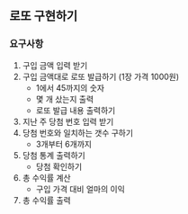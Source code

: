 ## 로또 구현하기

### 요구사항

1. 구입 금액 입력 받기
2. 구입 금액대로 로또 발급하기 (1장 가격 1000원)
    - 1에서 45까지의 숫자
    - 몇 개 샀는지 출력
    - 로또 발급 내용 출력하기
3. 지난 주 당첨 번호 입력 받기
4. 당첨 번호와 일치하는 갯수 구하기
    - 3개부터 6개까지
5. 당첨 통계 출력하기
   - 당첨 확인하기
6. 총 수익률 계산
    - 구입 가격 대비 얼마의 이익
7. 총 수익률 출력
